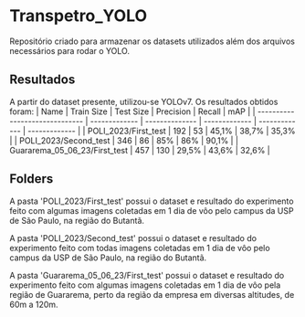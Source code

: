 # Transpetro_YOLO
Repositório criado para armazenar os datasets utilizados além dos arquivos necessários para rodar o YOLO.

## Resultados
A partir do dataset presente, utilizou-se YOLOv7. Os resultados obtidos foram:
|                Name              |   Train Size  |    Test Size   |   Precision   |    Recall     |      mAP      |
|  ------------------------------  | ------------- | -------------- | ------------- | ------------- | ------------- |
|        POLI_2023/First_test      |      192      |        53      |     45,1%     |     38,7%     |     35,3%     |
|       POLI_2023/Second_test      |      346      |        86      |      85%      |      86%      |     90,1%     |
|   Guararema_05_06_23/First_test  |      457      |       130      |     29,5%     |     43,6%     |     32,6%     |

## Folders
A pasta 'POLI_2023/First_test' possui o dataset e resultado do experimento feito com algumas imagens coletadas em 1 dia de vôo pelo campus da USP de São Paulo, na região do Butantã.

A pasta 'POLI_2023/Second_test' possui o dataset e resultado do experimento feito com todas imagens coletadas em 1 dia de vôo pelo campus da USP de São Paulo, na região do Butantã.

A pasta 'Guararema_05_06_23/First_test' possui o dataset e resultado do experimento feito com algumas imagens coletadas em 1 dia de vôo pela região de Guararema, perto da região da empresa em diversas altitudes, de 60m a 120m.